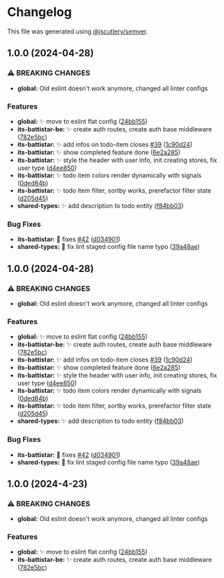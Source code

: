 # Changelog

This file was generated using [@jscutlery/semver](https://github.com/jscutlery/semver).

## 1.0.0 (2024-04-28)


### ⚠ BREAKING CHANGES

* **global:** Old eslint doesn't work anymore, changed all linter configs

### Features

* **global:** :sparkles: move to eslint flat config ([24bb155](https://github.com/gipo355/its-battistar/commit/24bb155ff0abb41ef87006f6f58b317a2a92e305))
* **its-battistar-be:** :sparkles: create auth routes, create auth base middleware ([782e5bc](https://github.com/gipo355/its-battistar/commit/782e5bc2bc7ad335620c0b4247511630ac9f3d04))
* **its-battistar:** :sparkles: add infos on todo-item closes [#39](https://github.com/gipo355/its-battistar/issues/39) ([1c90d24](https://github.com/gipo355/its-battistar/commit/1c90d24f8bc1cfb7ff59e5cf18c7b7e93c330bc2))
* **its-battistar:** :sparkles: show completed feature done ([6e2a285](https://github.com/gipo355/its-battistar/commit/6e2a28540b84c83d3f0a14151ff902cfc47e6633))
* **its-battistar:** :sparkles: style the header with user info, init creating stores, fix user type ([d4ee850](https://github.com/gipo355/its-battistar/commit/d4ee850f5f93b0218234a97a4d0434a66a122215))
* **its-battistar:** :sparkles: todo item colors render dynamically with signals ([0ded84b](https://github.com/gipo355/its-battistar/commit/0ded84b3e6b9679db6ca18930f1cd7848a054c29))
* **its-battistar:** :sparkles: todo item filter, sortby works, prerefactor filter state ([d205d45](https://github.com/gipo355/its-battistar/commit/d205d454a1f1b7e5edf8bd0b2967630f1a991e0d))
* **shared-types:** :sparkles: add description to todo entity ([f84bb03](https://github.com/gipo355/its-battistar/commit/f84bb03aae64a3542f76cc14edede0e22fa9bdae))


### Bug Fixes

* **its-battistar:** :bug: fixes [#42](https://github.com/gipo355/its-battistar/issues/42) ([d034901](https://github.com/gipo355/its-battistar/commit/d03490158825d1427ce10e01ac4f4b8441103ed8))
* **shared-types:** :bug: fix lint staged config file name typo ([39a48ae](https://github.com/gipo355/its-battistar/commit/39a48aec4ff1c09f5081320b9f12398a2c934ae3))

## 1.0.0 (2024-04-28)


### ⚠ BREAKING CHANGES

* **global:** Old eslint doesn't work anymore, changed all linter configs

### Features

* **global:** :sparkles: move to eslint flat config ([24bb155](https://github.com/gipo355/its-battistar/commit/24bb155ff0abb41ef87006f6f58b317a2a92e305))
* **its-battistar-be:** :sparkles: create auth routes, create auth base middleware ([782e5bc](https://github.com/gipo355/its-battistar/commit/782e5bc2bc7ad335620c0b4247511630ac9f3d04))
* **its-battistar:** :sparkles: add infos on todo-item closes [#39](https://github.com/gipo355/its-battistar/issues/39) ([1c90d24](https://github.com/gipo355/its-battistar/commit/1c90d24f8bc1cfb7ff59e5cf18c7b7e93c330bc2))
* **its-battistar:** :sparkles: show completed feature done ([6e2a285](https://github.com/gipo355/its-battistar/commit/6e2a28540b84c83d3f0a14151ff902cfc47e6633))
* **its-battistar:** :sparkles: style the header with user info, init creating stores, fix user type ([d4ee850](https://github.com/gipo355/its-battistar/commit/d4ee850f5f93b0218234a97a4d0434a66a122215))
* **its-battistar:** :sparkles: todo item colors render dynamically with signals ([0ded84b](https://github.com/gipo355/its-battistar/commit/0ded84b3e6b9679db6ca18930f1cd7848a054c29))
* **its-battistar:** :sparkles: todo item filter, sortby works, prerefactor filter state ([d205d45](https://github.com/gipo355/its-battistar/commit/d205d454a1f1b7e5edf8bd0b2967630f1a991e0d))
* **shared-types:** :sparkles: add description to todo entity ([f84bb03](https://github.com/gipo355/its-battistar/commit/f84bb03aae64a3542f76cc14edede0e22fa9bdae))


### Bug Fixes

* **its-battistar:** :bug: fixes [#42](https://github.com/gipo355/its-battistar/issues/42) ([d034901](https://github.com/gipo355/its-battistar/commit/d03490158825d1427ce10e01ac4f4b8441103ed8))
* **shared-types:** :bug: fix lint staged config file name typo ([39a48ae](https://github.com/gipo355/its-battistar/commit/39a48aec4ff1c09f5081320b9f12398a2c934ae3))

## 1.0.0 (2024-4-23)

### ⚠ BREAKING CHANGES

- **global:** Old eslint doesn't work anymore, changed all linter configs

### Features

- **global:** :sparkles: move to eslint flat config
  ([24bb155](https://github.com/gipo355/its-battistar/commit/24bb155ff0abb41ef87006f6f58b317a2a92e305))
- **its-battistar-be:** :sparkles: create auth routes, create auth base
  middleware
  ([782e5bc](https://github.com/gipo355/its-battistar/commit/782e5bc2bc7ad335620c0b4247511630ac9f3d04))

